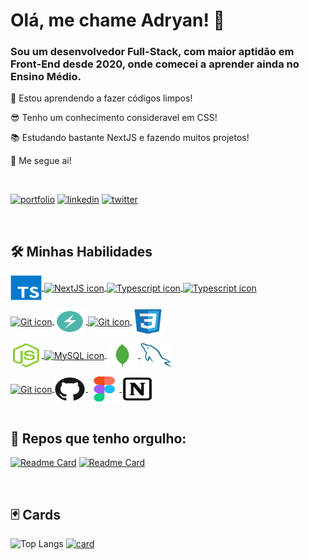 # Olá, me chame Adryan! 👋

### Sou um desenvolvedor Full-Stack, com maior aptidão em Front-End desde 2020, onde comecei a aprender ainda no Ensino Médio.

🧠 Estou aprendendo a fazer códigos limpos!

😎 Tenho um conhecimento consideravel em CSS!

📚 Estudando bastante NextJS e fazendo muitos projetos!

🚀 Me segue ai!

<br>

[![portfolio](https://img.shields.io/badge/my_portfolio-000?style=for-the-badge&logo=ko-fi&logoColor=white)](https://portfolio-adryans.vercel.app/)
[![linkedin](https://img.shields.io/badge/linkedin-0A66C2?style=for-the-badge&logo=linkedin&logoColor=white)](https://www.linkedin.com/in/adryan-samuel/)
[![twitter](https://img.shields.io/badge/instagram-fe223e?style=for-the-badge&logo=instagram&logoColor=white)](https://instagram.com/dev.adryan)

<br>

## 🛠 Minhas Habilidades

<a href="https://www.typescriptlang.org" target="_blank"> <img align="center" alt="Typescript icon" height="40" width="50" src="https://github.com/devicons/devicon/blob/master/icons/typescript/typescript-original.svg"> </a>
<a href="https://nextjs.org/" target="_blank">  <img
    align="center"
    alt="NextJS icon"
    height="40"
    width="50"
    src="https://cdn.jsdelivr.net/gh/devicons/devicon/icons/nextjs/nextjs-original.svg"
  />
</a>
<a href="https://nuxt.com" target="_blank">
  <img
    align="center"
    alt="Typescript icon"
    height="40"
    width="50"
    src="https://cdn.jsdelivr.net/gh/devicons/devicon/icons/nuxtjs/nuxtjs-original.svg"
  />
</a>
<a href="https://www.electronjs.org" target="_blank">
  <img
    align="center"
    alt="Typescript icon"
    height="40"
    width="50"
    src="https://cdn.jsdelivr.net/gh/devicons/devicon/icons/electron/electron-original.svg"
  />
</a>

<a href="https://tailwindcss.com" target="_blank">
  <img
    align="center"
    alt="Git icon"
    height="40"
    width="50"
    src="https://cdn.jsdelivr.net/gh/devicons/devicon/icons/tailwindcss/tailwindcss-plain.svg"
  />
</a>
<a href="https://chakra-ui.com" target="_blank">
  <img
    align="center"
    alt="Git icon"
    height="40"
    width="50"
    src="https://raw.githubusercontent.com/AdryanS/AdryanS/270bc13462f2fab1d429329aa54f3d4a173ad64e/image/chakra-ui.svg"
  />
</a>
<a href="https://storybook.js.org" target="_blank">
  <img
    align="center"
    alt="Git icon"
    height="40"
    width="50"
    src="https://cdn.jsdelivr.net/gh/devicons/devicon/icons/storybook/storybook-original.svg"
  />
</a>
<a href="https://developer.mozilla.org/en-US/docs/Web/CSS" target="_blank"> <img align="center" alt="CSS3 icon" height="40" width="50" src="https://github.com/devicons/devicon/blob/master/icons/css3/css3-original.svg"> </a>

<a href="https://nodejs.org/en/" target="_blank"> <img align="center" alt="NodeJS icon" height="40" width="50" src="https://github.com/devicons/devicon/blob/master/icons/nodejs/nodejs-original.svg"> </a>
<a href="https://graphql.org" target="_blank"> <img align="center" alt="MySQL icon" height="40" width="50" src="https://cdn.jsdelivr.net/gh/devicons/devicon/icons/graphql/graphql-plain-wordmark.svg"> </a>
<a href="https://www.mongodb.com/" target="_blank"> <img align="center" alt="MongoDB icon" height="40" width="50" src="https://github.com/devicons/devicon/blob/master/icons/mongodb/mongodb-plain.svg"> </a>
<a href="https://www.mysql.com/" target="_blank"> <img align="center" alt="MySQL icon" height="40" width="50" src="https://github.com/devicons/devicon/blob/master/icons/mysql/mysql-original.svg"> </a>

<a href="https://www.atlassian.com/br/software/jira" target="_blank">
  <img
    align="center"
    alt="Git icon"
    height="40"
    width="50"
    src="https://cdn.jsdelivr.net/gh/devicons/devicon/icons/jira/jira-original.svg"
  />
</a>
<a href="https://github.com/" target="_blank"> <img align="center" alt="GitHub icon" height="40" width="50" src="https://github.com/devicons/devicon/blob/master/icons/github/github-original.svg"> </a>
<a href="https://www.figma.com/" target="_blank"> <img align="center" alt="Figma icon" height="40" width="50" src="https://github.com/devicons/devicon/blob/master/icons/figma/figma-original.svg"> </a>
<a href="https://www.notion.so" target="_blank">
  <img
    align="center"
    alt="Git icon"
    height="40"
    width="50"
    src="https://raw.githubusercontent.com/AdryanS/AdryanS/a5f4c4793605df7491bdf7e0923fa111e4a59a1d/image/notion.svg"
  />
</a>

<br>
<br>

## 🎨 Repos que tenho orgulho:

[![Readme Card](https://github-readme-stats.vercel.app/api/pin/?username=adryans&repo=buspass&theme=tokyonight)](https://github.com/anuraghazra/github-readme-stats)
[![Readme Card](https://github-readme-stats.vercel.app/api/pin/?username=adryans&repo=next-commerce&theme=tokyonight)](https://github.com/anuraghazra/github-readme-stats)

<br>

## 🃏 Cards
![Top Langs](https://github-readme-stats.vercel.app/api/top-langs/?username=adryans&layout=compact&theme=tokyonight)
[![card](https://github-readme-stats.vercel.app/api?username=adryans&theme=tokyonight&show_icons=true)](https://github.com/anuraghazra/github-readme-stats)
